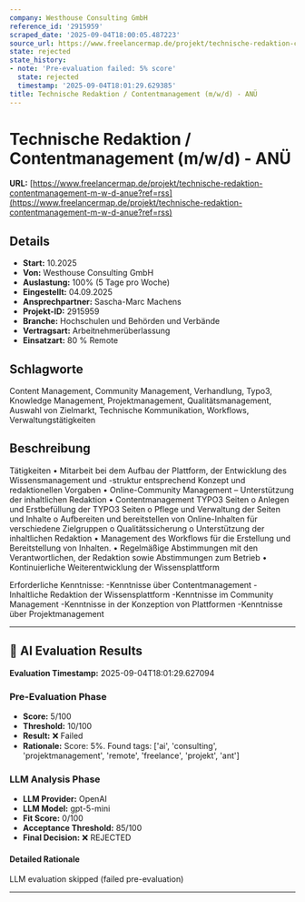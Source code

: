 ```yaml
---
company: Westhouse Consulting GmbH
reference_id: '2915959'
scraped_date: '2025-09-04T18:00:05.487223'
source_url: https://www.freelancermap.de/projekt/technische-redaktion-contentmanagement-m-w-d-anue?ref=rss
state: rejected
state_history:
- note: 'Pre-evaluation failed: 5% score'
  state: rejected
  timestamp: '2025-09-04T18:01:29.629385'
title: Technische Redaktion / Contentmanagement (m/w/d) - ANÜ
---
```



# Technische Redaktion / Contentmanagement (m/w/d) - ANÜ
**URL:** [https://www.freelancermap.de/projekt/technische-redaktion-contentmanagement-m-w-d-anue?ref=rss](https://www.freelancermap.de/projekt/technische-redaktion-contentmanagement-m-w-d-anue?ref=rss)
## Details
- **Start:** 10.2025
- **Von:** Westhouse Consulting GmbH
- **Auslastung:** 100% (5 Tage pro Woche)
- **Eingestellt:** 04.09.2025
- **Ansprechpartner:** Sascha-Marc Machens
- **Projekt-ID:** 2915959
- **Branche:** Hochschulen und Behörden und Verbände
- **Vertragsart:** Arbeitnehmerüberlassung
- **Einsatzart:** 80
                                                % Remote

## Schlagworte
Content Management, Community Management, Verhandlung, Typo3, Knowledge Management, Projektmanagement, Qualitätsmanagement, Auswahl von Zielmarkt, Technische Kommunikation, Workflows, Verwaltungstätigkeiten

## Beschreibung
Tätigkeiten
• Mitarbeit bei dem Aufbau der Plattform, der Entwicklung des Wissensmanagement und -struktur entsprechend Konzept und redaktionellen Vorgaben
• Online-Community Management – Unterstützung der inhaltlichen Redaktion
• Contentmanagement TYPO3 Seiten
o Anlegen und Erstbefüllung der TYPO3 Seiten
o Pflege und Verwaltung der Seiten und Inhalte
o Aufbereiten und bereitstellen von Online-Inhalten für verschiedene Zielgruppen
o Qualitätssicherung
o Unterstützung der inhaltlichen Redaktion
• Management des Workflows für die Erstellung und Bereitstellung von Inhalten.
• Regelmäßige Abstimmungen mit den Verantwortlichen, der Redaktion sowie Abstimmungen zum Betrieb
• Kontinuierliche Weiterentwicklung der Wissensplattform

Erforderliche Kenntnisse:
-Kenntnisse über Contentmanagement
-Inhaltliche Redaktion der Wissensplattform
-Kenntnisse im Community Management
-Kenntnisse in der Konzeption von Plattformen
-Kenntnisse über Projektmanagement

---

## 🤖 AI Evaluation Results

**Evaluation Timestamp:** 2025-09-04T18:01:29.627094

### Pre-Evaluation Phase
- **Score:** 5/100
- **Threshold:** 10/100
- **Result:** ❌ Failed
- **Rationale:** Score: 5%. Found tags: ['ai', 'consulting', 'projektmanagement', 'remote', 'freelance', 'projekt', 'ant']

### LLM Analysis Phase
- **LLM Provider:** OpenAI
- **LLM Model:** gpt-5-mini
- **Fit Score:** 0/100
- **Acceptance Threshold:** 85/100
- **Final Decision:** ❌ REJECTED

#### Detailed Rationale
LLM evaluation skipped (failed pre-evaluation)

---
